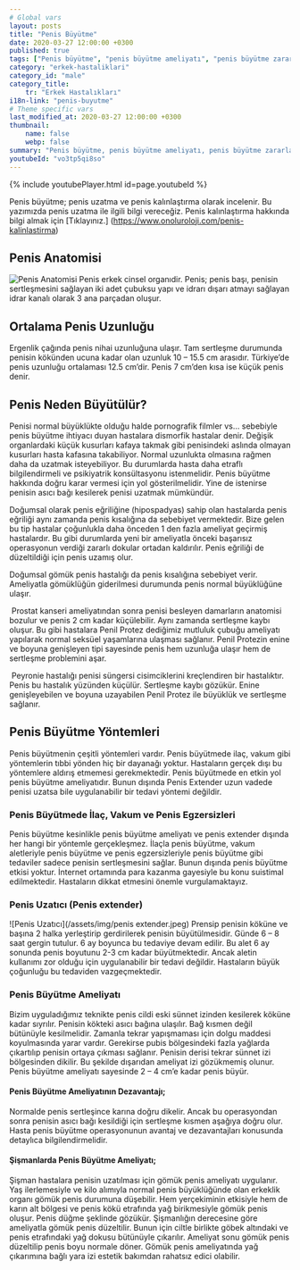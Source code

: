 ```yaml
---
# Global vars
layout: posts
title: "Penis Büyütme"
date: 2020-03-27 12:00:00 +0300
published: true
tags: ["Penis büyütme", "penis büyütme ameliyatı", "penis büyütme zararı", "penis büyütme fiyat", "penis büyütme nasıl yapılır", "penis büyütme ameliyatı sonrası", "penis büyütme ameliyatı öncesi", "penis estetiği ameliyatı", "penis işlevi",  "penis boyu", "penis büyütme nedir", "penis anatomisi" , "penis nasıl büyütülür" , "ideal penis boyu" , "Türkiye penis boyu ortalaması" , "penis estetiği" , "Ortalama penis boyu" , "penis büyütme tedavi" , "küçük penis tedavi" , "penis büyütme vakum" , "penis extender" , "penis büyütme tedavi" , "şişmanlarda penis büyütme" ]
category: "erkek-hastaliklari"
category_id: "male"
category_title:
    tr: "Erkek Hastalıkları"
i18n-link: "penis-buyutme"
# Theme specific vars
last_modified_at: 2020-03-27 12:00:00 +0300
thumbnail:
    name: false
    webp: false
summary: "Penis büyütme, penis büyütme ameliyatı, penis büyütme zararları, penis büyütme fiyatı, penis büyütme nasıl yapılır, penis büyütme ameliyatı sonrası, penis büyütme ameliyatı öncesi, penis nasıl büyür, penis ameliyatı, penis işlevi, penis boyu, penis boyutları, penis kalınlığı, küçük penis, penis büyütme nedir, penis anatomisi"
youtubeId: "vo3tp5qi8so"
---
```

{% include youtubePlayer.html id=page.youtubeId %}




Penis büyütme; penis uzatma ve penis kalınlaştırma olarak incelenir. Bu yazımızda penis uzatma ile ilgili bilgi vereceğiz. Penis kalınlaştırma hakkında bilgi almak için [Tıklayınız.] (https://www.onoluroloji.com/penis-kalinlastirma)

## Penis Anatomisi

![Penis Anatomisi](/assets/img/Penile-cross-section-anatomy.jpeg)
Penis erkek cinsel organıdir. Penis; penis başı, penisin sertleşmesini sağlayan iki adet çubuksu yapı ve idrarı dışarı atmayı sağlayan idrar kanalı olarak 3 ana parçadan oluşur.

## Ortalama Penis Uzunluğu

Ergenlik çağında penis nihai uzunluğuna ulaşır. Tam sertleşme durumunda penisin kökünden ucuna kadar olan uzunluk 10 – 15.5 cm arasıdır. Türkiye’de penis uzunluğu ortalaması 12.5 cm’dir. Penis 7 cm’den kısa ise küçük penis denir.

## Penis Neden Büyütülür?

Penisi normal büyüklükte olduğu halde pornografik filmler vs… sebebiyle penis büyütme ihtiyacı duyan hastalara dismorfik hastalar denir. Değişik organlardaki küçük kusurları kafaya takmak gibi penisindeki aslında olmayan kusurları hasta kafasına takabiliyor. Normal uzunlukta olmasına rağmen daha da uzatmak isteyebiliyor. Bu durumlarda hasta daha etraflı bilgilendirmeli ve psikiyatrik konsültasyonu istenmelidir. Penis büyütme hakkında doğru karar vermesi için yol gösterilmelidir. Yine de istenirse penisin asıcı bağı kesilerek penisi uzatmak mümkündür.

​Doğumsal olarak penis eğriliğine (hipospadyas) sahip olan hastalarda penis eğriliği aynı zamanda penis kısalığına da sebebiyet vermektedir. Bize gelen bu tip hastalar çoğunlukla daha önceden 1 den fazla ameliyat geçirmiş hastalardır. Bu gibi durumlarda yeni bir ameliyatla önceki başarısız operasyonun verdiği zararlı dokular ortadan kaldırılır. Penis eğriliği de düzeltildiği için penis uzamış olur.

Doğumsal gömük penis hastalığı da penis kısalığına sebebiyet verir. Ameliyatla gömüklüğün giderilmesi durumunda penis normal büyüklüğüne ulaşır.

​
Prostat kanseri ameliyatından sonra penisi besleyen damarların anatomisi bozulur ve penis 2 cm kadar küçülebilir. Aynı zamanda sertleşme kaybı oluşur. Bu gibi hastalara Penil Protez dediğimiz mutluluk çubuğu ameliyatı yapılarak normal seksüel yaşamlarına ulaşması sağlanır. Penil Protezin enine ve boyuna genişleyen tipi sayesinde penis hem uzunluğa ulaşır hem de sertleşme problemini aşar.

​
Peyronie hastalığı penisi süngersi cisimciklerini kreçlendiren bir hastalıktır. Penis bu hastalık yüzünden küçülür. Sertleşme kaybı gözükür. Enine genişleyebilen ve boyuna uzayabilen Penil Protez ile büyüklük ve sertleşme sağlanır.

## Penis Büyütme Yöntemleri

Penis büyütmenin çeşitli yöntemleri vardır. Penis büyütmede ilaç, vakum gibi yöntemlerin tıbbi yönden hiç bir dayanağı yoktur. Hastaların gerçek dışı bu yöntemlere aldırış etmemesi gerekmektedir. Penis büyütmede en etkin yol penis büyütme ameliyatıdır. Bunun dışında Penis Extender uzun vadede penisi uzatsa bile uygulanabilir bir tedavi yöntemi değildir.

### Penis Büyütmede İlaç, Vakum ve Penis Egzersizleri

Penis büyütme kesinlikle penis büyütme ameliyatı ve penis extender dışında her hangi bir yöntemle gerçekleşmez. İlaçla penis büyütme, vakum aletleriyle penis büyütme ve penis egzersizleriyle penis büyütme gibi tedaviler sadece penisin sertleşmesini sağlar. Bunun dışında penis büyütme etkisi yoktur. İnternet ortamında para kazanma gayesiyle bu konu suistimal edilmektedir. Hastaların dikkat etmesini önemle vurgulamaktayız.

### ​Penis Uzatıcı (Penis extender)

![​Penis Uzatıcı](/assets/img/penis extender.jpeg)
Prensip penisin köküne ve başına 2 halka yerleştirip gerdirilerek penisin büyütülmesidir. Günde 6 – 8 saat gergin tutulur. 6 ay boyunca bu tedaviye devam edilir. Bu alet 6 ay sonunda penis boyutunu 2-3 cm kadar büyütmektedir. Ancak aletin kullanımı zor olduğu için uygulanabilir bir tedavi değildir. Hastaların büyük çoğunluğu bu tedaviden vazgeçmektedir.

### Penis Büyütme Ameliyatı

Bizim uyguladığımız teknikte penis cildi eski sünnet izinden kesilerek köküne kadar sıyrılır. Penisin kökteki asıcı bağına ulaşılır. Bağ kısmen değil bütünüyle kesilmelidir. Zamanla tekrar yapışmaması için dolgu maddesi koyulmasında yarar vardır. Gerekirse pubis bölgesindeki fazla yağlarda çıkartılıp penisin ortaya çıkması sağlanır. Penisin derisi tekrar sünnet izi bölgesinden dikilir. Bu şekilde dışarıdan ameliyat izi gözükmemiş olunur. Penis büyütme ameliyatı sayesinde 2 – 4 cm’e kadar penis büyür.

#### Penis Büyütme Ameliyatının Dezavantajı;

Normalde penis sertleşince karına doğru dikelir. Ancak bu operasyondan sonra penisin asıcı bağı kesildiği için sertleşme kısmen aşağıya doğru olur. Hasta penis büyütme operasyonunun avantaj ve dezavantajları konusunda detaylıca bilgilendirmelidir.


#### Şişmanlarda Penis Büyütme Ameliyatı;

 Şişman hastalara penisin uzatılması için gömük penis ameliyatı uygulanır. Yaş ilerlemesiyle ve kilo alımıyla normal penis büyüklüğünde olan erkeklik organı gömük penis durumuna düşebilir. Hem yerçekiminin etkisiyle hem de karın alt bölgesi ve penis kökü etrafında yağ birikmesiyle gömük penis oluşur. Penis düğme şeklinde gözükür. Şişmanlığın derecesine göre ameliyatla gömük penis düzeltilir. Bunun için ciltle birlikte göbek altındaki ve penis etrafındaki yağ dokusu bütünüyle çıkarılır. Ameliyat sonu gömük penis düzeltilip penis boyu normale döner. Gömük penis ameliyatında yağ çıkarımına bağlı yara izi estetik bakımdan rahatsız edici olabilir.
